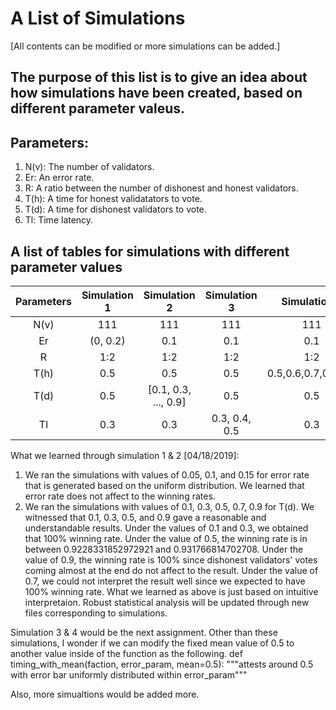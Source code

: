 
# A List of Simulations 
[All contents can be modified or more simulations can be added.]

## The purpose of this list is to give an idea about how simulations have been created, based on different parameter valeus.

## Parameters:
1. N(v): The number of validators.
2. Er:   An error rate.
3. R:    A ratio between the number of dishonest and honest validators.
4. T(h): A time for honest validatators to vote.
5. T(d): A time for dishonest validators to vote.
6. Tl:   Time latency.

## A list of tables for simulations with different parameter values
|Parameters | Simulation 1         | Simulation 2         | Simulation 3         | Simulation 4         |
|:---------:|:--------------------:|:--------------------:|:--------------------:|:--------------------:|
|N(v)       |      111             |      111             |      111             |      111             |
|Er         |    (0, 0.2)          |      0.1             |      0.1             |      0.1             |
|R          |      1:2             |      1:2             |      1:2             |      1:2             |
|T(h)       |      0.5             |      0.5             |      0.5             | 0.5,0.6,0.7,0.8,0.9  |
|T(d)       |      0.5             | [0.1, 0.3, ..., 0.9] |      0.5             |      0.5             |
|Tl         |      0.3             |      0.3             |    0.3, 0.4, 0.5     |      0.3             |

What we learned through simulation 1 & 2 [04/18/2019]:
1. We ran the simulations with values of 0.05, 0.1, and 0.15 for error rate that is
  generated based on the uniform distribution.
  We learned that error rate does not affect to the winning rates.
2. We ran the simulations with values of 0.1, 0.3, 0.5, 0.7, 0.9 for T(d).
  We witnessed that 0.1, 0.3, 0.5, and 0.9 gave a reasonable and understandable results.
  Under the values of 0.1 and 0.3, we obtained that 100% winning rate.
  Under the value of 0.5, the winning rate is in between 0.9228331852972921 and 0.931766814702708.
  Under the value of 0.9, the winning rate is 100% since dishonest validators' votes
  coming almost at the end do not affect to the result.
  Under the value of 0.7, we could not interpret the result well since we expected to have 100% winning rate.
What we learned as above is just based on intuitive interpretaion. Robust statistical analysis will be updated through new files corresponding to simulations.

Simulation 3 & 4 would be the next assignment.
Other than these simulations, I wonder if we can modify the fixed mean value of 0.5 to another value inside of the function as the following.
 def timing_with_mean(faction, error_param, mean=0.5):
 """attests around 0.5 with error bar uniformly distributed within error_param"""
 
Also, more simualtions would be added more.
